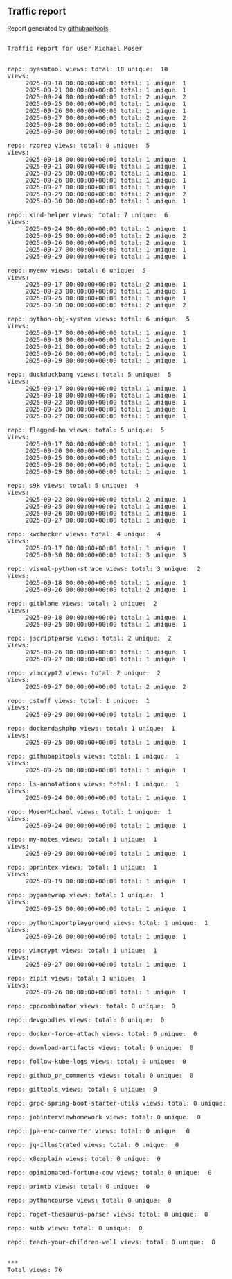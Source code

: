 <h2> Traffic report </h2>

Report generated by <a href="https://github.com/MoserMichael/githubapitools">githubapitools</a>

<pre>

Traffic report for user Michael Moser


repo: pyasmtool views: total: 10 unique:  10
Views:
	 2025-09-18 00:00:00+00:00 total: 1 unique: 1
	 2025-09-21 00:00:00+00:00 total: 1 unique: 1
	 2025-09-24 00:00:00+00:00 total: 2 unique: 2
	 2025-09-25 00:00:00+00:00 total: 1 unique: 1
	 2025-09-26 00:00:00+00:00 total: 1 unique: 1
	 2025-09-27 00:00:00+00:00 total: 2 unique: 2
	 2025-09-28 00:00:00+00:00 total: 1 unique: 1
	 2025-09-30 00:00:00+00:00 total: 1 unique: 1

repo: rzgrep views: total: 8 unique:  5
Views:
	 2025-09-18 00:00:00+00:00 total: 1 unique: 1
	 2025-09-21 00:00:00+00:00 total: 1 unique: 1
	 2025-09-25 00:00:00+00:00 total: 1 unique: 1
	 2025-09-26 00:00:00+00:00 total: 1 unique: 1
	 2025-09-27 00:00:00+00:00 total: 1 unique: 1
	 2025-09-29 00:00:00+00:00 total: 2 unique: 2
	 2025-09-30 00:00:00+00:00 total: 1 unique: 1

repo: kind-helper views: total: 7 unique:  6
Views:
	 2025-09-24 00:00:00+00:00 total: 1 unique: 1
	 2025-09-25 00:00:00+00:00 total: 2 unique: 2
	 2025-09-26 00:00:00+00:00 total: 2 unique: 1
	 2025-09-27 00:00:00+00:00 total: 1 unique: 1
	 2025-09-29 00:00:00+00:00 total: 1 unique: 1

repo: myenv views: total: 6 unique:  5
Views:
	 2025-09-17 00:00:00+00:00 total: 2 unique: 1
	 2025-09-23 00:00:00+00:00 total: 1 unique: 1
	 2025-09-25 00:00:00+00:00 total: 1 unique: 1
	 2025-09-30 00:00:00+00:00 total: 2 unique: 2

repo: python-obj-system views: total: 6 unique:  5
Views:
	 2025-09-17 00:00:00+00:00 total: 1 unique: 1
	 2025-09-18 00:00:00+00:00 total: 1 unique: 1
	 2025-09-21 00:00:00+00:00 total: 2 unique: 1
	 2025-09-26 00:00:00+00:00 total: 1 unique: 1
	 2025-09-29 00:00:00+00:00 total: 1 unique: 1

repo: duckduckbang views: total: 5 unique:  5
Views:
	 2025-09-17 00:00:00+00:00 total: 1 unique: 1
	 2025-09-18 00:00:00+00:00 total: 1 unique: 1
	 2025-09-22 00:00:00+00:00 total: 1 unique: 1
	 2025-09-25 00:00:00+00:00 total: 1 unique: 1
	 2025-09-27 00:00:00+00:00 total: 1 unique: 1

repo: flagged-hn views: total: 5 unique:  5
Views:
	 2025-09-17 00:00:00+00:00 total: 1 unique: 1
	 2025-09-20 00:00:00+00:00 total: 1 unique: 1
	 2025-09-25 00:00:00+00:00 total: 1 unique: 1
	 2025-09-28 00:00:00+00:00 total: 1 unique: 1
	 2025-09-29 00:00:00+00:00 total: 1 unique: 1

repo: s9k views: total: 5 unique:  4
Views:
	 2025-09-22 00:00:00+00:00 total: 2 unique: 1
	 2025-09-25 00:00:00+00:00 total: 1 unique: 1
	 2025-09-26 00:00:00+00:00 total: 1 unique: 1
	 2025-09-27 00:00:00+00:00 total: 1 unique: 1

repo: kwchecker views: total: 4 unique:  4
Views:
	 2025-09-17 00:00:00+00:00 total: 1 unique: 1
	 2025-09-30 00:00:00+00:00 total: 3 unique: 3

repo: visual-python-strace views: total: 3 unique:  2
Views:
	 2025-09-18 00:00:00+00:00 total: 1 unique: 1
	 2025-09-26 00:00:00+00:00 total: 2 unique: 1

repo: gitblame views: total: 2 unique:  2
Views:
	 2025-09-18 00:00:00+00:00 total: 1 unique: 1
	 2025-09-25 00:00:00+00:00 total: 1 unique: 1

repo: jscriptparse views: total: 2 unique:  2
Views:
	 2025-09-26 00:00:00+00:00 total: 1 unique: 1
	 2025-09-27 00:00:00+00:00 total: 1 unique: 1

repo: vimcrypt2 views: total: 2 unique:  2
Views:
	 2025-09-27 00:00:00+00:00 total: 2 unique: 2

repo: cstuff views: total: 1 unique:  1
Views:
	 2025-09-29 00:00:00+00:00 total: 1 unique: 1

repo: dockerdashphp views: total: 1 unique:  1
Views:
	 2025-09-25 00:00:00+00:00 total: 1 unique: 1

repo: githubapitools views: total: 1 unique:  1
Views:
	 2025-09-25 00:00:00+00:00 total: 1 unique: 1

repo: ls-annotations views: total: 1 unique:  1
Views:
	 2025-09-24 00:00:00+00:00 total: 1 unique: 1

repo: MoserMichael views: total: 1 unique:  1
Views:
	 2025-09-24 00:00:00+00:00 total: 1 unique: 1

repo: my-notes views: total: 1 unique:  1
Views:
	 2025-09-29 00:00:00+00:00 total: 1 unique: 1

repo: pprintex views: total: 1 unique:  1
Views:
	 2025-09-19 00:00:00+00:00 total: 1 unique: 1

repo: pygamewrap views: total: 1 unique:  1
Views:
	 2025-09-25 00:00:00+00:00 total: 1 unique: 1

repo: pythonimportplayground views: total: 1 unique:  1
Views:
	 2025-09-26 00:00:00+00:00 total: 1 unique: 1

repo: vimcrypt views: total: 1 unique:  1
Views:
	 2025-09-27 00:00:00+00:00 total: 1 unique: 1

repo: zipit views: total: 1 unique:  1
Views:
	 2025-09-26 00:00:00+00:00 total: 1 unique: 1

repo: cppcombinator views: total: 0 unique:  0

repo: devgoodies views: total: 0 unique:  0

repo: docker-force-attach views: total: 0 unique:  0

repo: download-artifacts views: total: 0 unique:  0

repo: follow-kube-logs views: total: 0 unique:  0

repo: github_pr_comments views: total: 0 unique:  0

repo: gittools views: total: 0 unique:  0

repo: grpc-spring-boot-starter-utils views: total: 0 unique:  0

repo: jobinterviewhomework views: total: 0 unique:  0

repo: jpa-enc-converter views: total: 0 unique:  0

repo: jq-illustrated views: total: 0 unique:  0

repo: k8explain views: total: 0 unique:  0

repo: opinionated-fortune-cow views: total: 0 unique:  0

repo: printb views: total: 0 unique:  0

repo: pythoncourse views: total: 0 unique:  0

repo: roget-thesaurus-parser views: total: 0 unique:  0

repo: subb views: total: 0 unique:  0

repo: teach-your-children-well views: total: 0 unique:  0


***
Total views: 76
